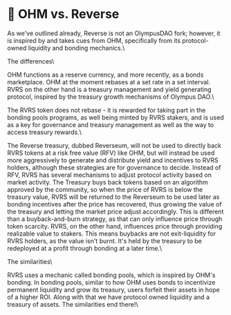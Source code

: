 # 🔀 OHM vs. Reverse

As we've outlined already, Reverse is not an OlympusDAO fork; however, it is inspired by and takes cues from OHM, specifically from its protocol-owned liquidity and bonding mechanics.\


The differences\



OHM functions as a reserve currency, and more recently, as a bonds marketplace. OHM at the moment rebases at a set rate in a set interval. RVRS on the other hand is a treasury management and yield generating protocol, inspired by the treasury growth mechanisms of Olympus DAO.\


The RVRS token does not rebase - it is rewarded for taking part in the bonding pools programs, as well being minted by RVRS stakers, and is used as a key for governance and treasury management as well as the way to access treasury rewards.\


The Reverse treasury, dubbed Reverseum, will not be used to directly back RVRS tokens at a risk free value (RFV) like OHM, but will instead be used more aggressively to generate and distribute yield and incentives to RVRS holders, although these strategies are for governance to decide. Instead of RFV, RVRS has several mechanisms to adjust protocol activity based on market activity. The Treasury buys back tokens based on an algorithm approved by the community, so when the price of RVRS is below the treasury value, RVRS will be returned to the Reverseum to be used later as bonding incentives after the price has recovered, thus growing the value of the treasury and letting the market price adjust accordingly. This is different than a buyback-and-burn strategy, as that can only influence price through token scarcity. RVRS, on the other hand, influences price through providing realizable value to stakers. This means buybacks are not exit-liquidity for RVRS holders, as the value isn't burnt. It's held by the treasury to be redeployed at a profit through bonding at a later time.\


The similarities\



RVRS uses a mechanic called bonding pools, which is inspired by OHM's bonding. In bonding pools, similar to how OHM uses bonds to incentivize permanent liquidity and grow its treasury, users forfeit their assets in hope of a higher ROI. Along with that we have protocol owned liquidity and a treasury of assets. The similarities end there!\


